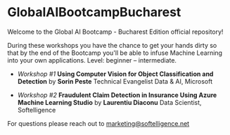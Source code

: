 # GlobalAIBootcampBucharest
Welcome to the Global AI Bootcamp - Bucharest Edition official repository!

During these workshops you have the chance to get your hands dirty so that by the end of the Bootcamp you'll be able to infuse Machine Learning into your own applications. Level: beginner – intermediate.

*  _Workshop #1_ __Using Computer Vision for Object Classification and Detection__ by __Sorin Peste__  Technical Evangelist Data & AI, Microsoft

* _Workshop #2_ __Fraudulent Claim Detection in Insurance Using Azure Machine Learning Studio__ by __Laurentiu Diaconu__ Data Scientist, Softelligence

For questions please reach out to marketing@softelligence.net
